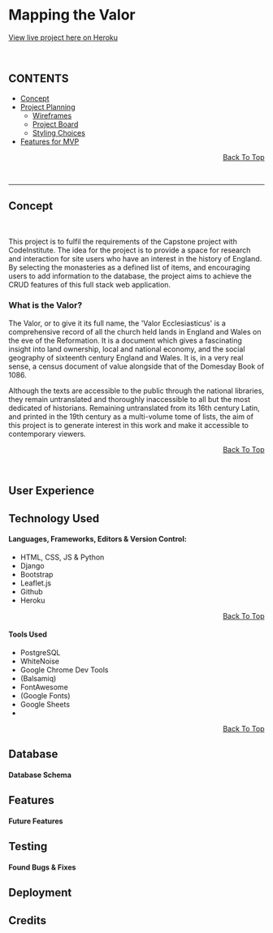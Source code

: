 # Mapping the Valor

[View live project here on Heroku](https://mapping-the-valor-a17b7cc98edf.herokuapp.com/)

<br>


## CONTENTS

* [Concept](#concept)
* [Project Planning](#project-planning)
  * [Wireframes](#wireframes)
  * [Project Board](#project-board)
  * [Styling Choices](#styling-choices)
* [Features for MVP](features-for-mvp)
<p align="right"><a href="#mapping-the-valor">Back To Top</a></p>
<br>


---

## Concept

<br>

This project is to fulfil the requirements of the Capstone project with CodeInstitute.
The idea for the project is to provide a space for research and interaction for site users who have an interest in the history of England.
By selecting the monasteries as a defined list of items, and encouraging users to add information to the database, the project aims to achieve the CRUD features of this full stack web application.

### What is the Valor?

The Valor, or to give it its full name, the 'Valor Ecclesiasticus' is a comprehensive record of all the church held lands in England and Wales on the eve of the Reformation. 
It is a document which gives a fascinating insight into land ownership, local and national economy, and the social geography of sixteenth century England and Wales.
It is, in a very real sense, a census document of value alongside that of the Domesday Book of 1086.

Although the texts are accessible to the public through the national libraries, they remain untranslated and thoroughly inaccessible to all but the most dedicated of historians.
Remaining untranslated from its 16th century Latin, and printed in the 19th century as a multi-volume tome of lists, the aim of this project is to generate interest in this work and make it accessible to contemporary viewers.



<p align="right"><a href="#mapping-the-valor">Back To Top</a></p>
<br>

## User Experience


## Technology Used

#### Languages, Frameworks, Editors & Version Control:

* HTML, CSS, JS & Python
* Django
* Bootstrap
* Leaflet.js
* Github
* Heroku

<p align="right"><a href="#mapping-the-valor">Back To Top</a></p>

#### Tools Used

* PostgreSQL
* WhiteNoise
* Google Chrome Dev Tools
* (Balsamiq)
* FontAwesome
* (Google Fonts)
* Google Sheets
* 
<p align="right"><a href="#mapping-the-valor">Back To Top</a></p>

## Database

#### Database Schema

## Features

#### Future Features

## Testing

#### Found Bugs & Fixes

## Deployment

## Credits









